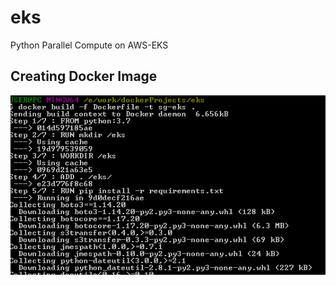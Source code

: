 # eks
Python Parallel Compute on AWS-EKS

## Creating Docker Image
![Docker Image](https://github.com/sghub7/eks/blob/master/Docker1.PNG?raw=true)
